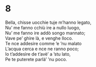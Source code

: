 # 8  
  
Bella, chisse uocchie tuje m’hanno legato,  
Nu’ me fanno cchiù ire a nullo luogo,  
Nu’ me fanno ire addò songo mannato;  
Vave pe’ ghire là, e venghe lloco.  
Te nce addesire comme ’e ’nu malato  
L’acqua cerca e nce ne ranno poco;  
Io t’addesìre de t’avè’ a ’stu lato,  
Pe te puterete parlà’ ’nu poco.
